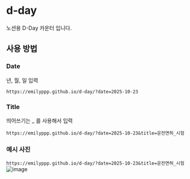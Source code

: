 # d-day
노션용 D-Day 카운터 입니다.

## 사용 방법

### Date
년, 월, 일 입력
```
https://emilyppp.github.io/d-day/?date=2025-10-23
```

### Title
띄어쓰기는 _ 를 사용해서 입력
```
https://emilyppp.github.io/d-day/?date=2025-10-23&title=운전면허_시험
```

### 예시 사진
`https://emilyppp.github.io/d-day/?date=2025-10-23&title=운전면허_시험`
![image](https://github.com/EmilyPPP/d-day/assets/119949731/dda49ead-f96c-42e7-9669-e3fbc17f4f31)

